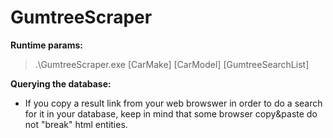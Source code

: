 # GumtreeScraper
**Runtime params:**
> .\GumtreeScraper.exe [CarMake] [CarModel] [GumtreeSearchList]

**Querying the database:**
- If you copy a result link from your web browswer in order to do a search for it in your database, keep in mind that some browser copy&paste do not "break" html entities.
